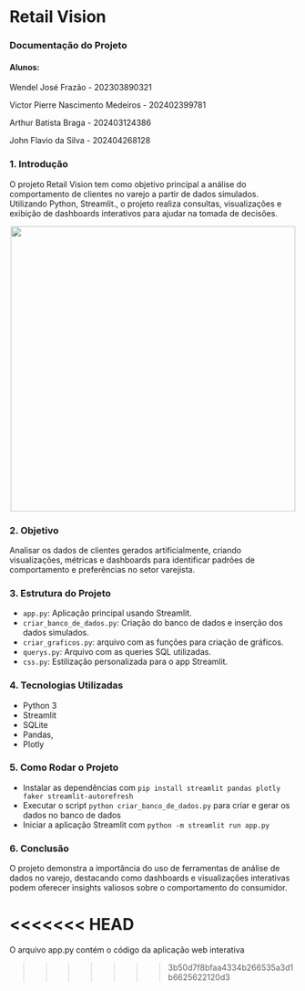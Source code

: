 # Retail Vision
### Documentação do Projeto

#### Alunos: 

Wendel José Frazão - 202303890321

Victor Pierre Nascimento Medeiros - 202402399781

Arthur Batista Braga - 202403124386

John Flavio da Silva - 202404268128

### 1. Introdução
O projeto Retail Vision tem como objetivo principal a análise do comportamento de clientes no varejo a partir de dados simulados. Utilizando Python, Streamlit., o projeto realiza consultas, visualizações e exibição de dashboards interativos para ajudar na tomada de decisões.

<p align='center'>
  <img width='500' src='dashboard.gif'>
</p>

### 2. Objetivo

Analisar os dados de clientes gerados artificialmente, criando visualizações, métricas e dashboards para identificar padrões de comportamento e preferências no setor varejista.

### 3. Estrutura do Projeto

- `app.py`: Aplicação principal usando Streamlit.
- `criar_banco_de_dados.py`: Criação do banco de dados e inserção dos dados simulados.
- `criar_graficos.py`: arquivo com as funções para criação de gráficos.
- `querys.py`: Arquivo com as queries SQL utilizadas.
- `css.py`: Estilização personalizada para o app Streamlit.

### 4. Tecnologias Utilizadas
- Python 3
- Streamlit
- SQLite
- Pandas, 
- Plotly

### 5. Como Rodar o Projeto 

- Instalar as dependências com `pip install streamlit pandas plotly faker streamlit-autorefresh`
- Executar o script `python criar_banco_de_dados.py` para criar e gerar os dados no banco de dados
- Iniciar a aplicação Streamlit com `python -m streamlit run app.py`

### 6. Conclusão
O projeto demonstra a importância do uso de ferramentas de análise de dados no varejo, destacando como dashboards e visualizações interativas podem oferecer insights valiosos sobre o comportamento do consumidor.


<<<<<<< HEAD
=======
O arquivo app.py contém o código da aplicação web interativa
>>>>>>> 3b50d7f8bfaa4334b266535a3d1b6625622120d3
